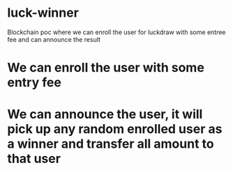 # luck-winner
Blockchain poc where we can enroll the user for luckdraw with some entree fee and can announce the result 

# We can enroll the user with some entry fee
# We can announce the user, it will pick up any random enrolled user as a winner and transfer all amount to that user
